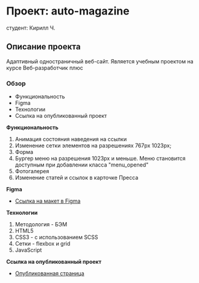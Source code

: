 # Проект: auto-magazine
студент: Кирилл Ч.

## Описание проекта
Адаптивный одностраничный веб-сайт. Является учебным проектом на курсе Веб-разработчик плюс

### Обзор
* Функциональность
* Figma
* Технологии
* Ссылка на опубликованный проект

**Функциональность**

1. Анимация состояния наведения на ссылки
2. Изменение сетки элементов на разрешениях 767px 1023px;
3. Форма
4. Бургер меню на разрешения 1023px и меньше. Меню становится доступным при добавлении класса "menu_opened"
5. Фотогалерея
6. Изменение статей и ссылок в карточке Пресса

**Figma**

* [Ссылка на макет в Figma](https://www.figma.com/file/G3UWFlQmNtNs67751YiDH2/Month-of-Landings?node-id=2%3A1369)

**Технологии**

1. Методология - БЭМ
2. HTML5
3. CSS3 - с использованием SCSS
4. Сетки - flexbox и grid
5. JavaScript

**Ссылка на опубликованный проект**

* [Опубликованная страница](https://insomniac-bear.github.io/auto-magazine/)
